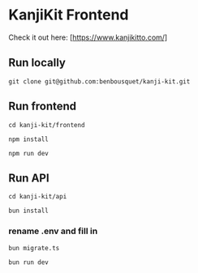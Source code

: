 # KanjiKit Frontend

Check it out here: [https://www.kanjikitto.com/]

## Run locally

```git clone git@github.com:benbousquet/kanji-kit.git```

## Run frontend

```cd kanji-kit/frontend```

```npm install```

```npm run dev```

## Run API

```cd kanji-kit/api```

```bun install```

### rename .env and fill in

```bun migrate.ts```

```bun run dev```